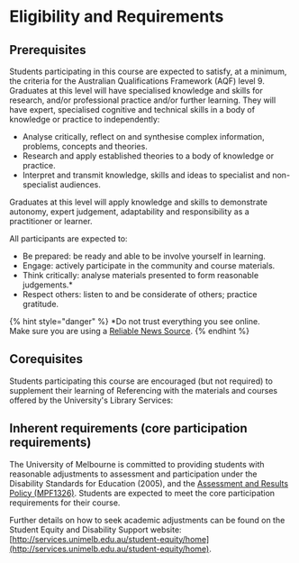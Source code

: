 # Eligibility and Requirements

## Prerequisites

Students participating in this course are expected to satisfy, at a minimum, the criteria for the Australian Qualifications Framework \(AQF\) level 9. Graduates at this level will have specialised knowledge and skills for research, and/or professional practice and/or further learning. They will have expert, specialised cognitive and technical skills in a body of knowledge or practice to independently:

* Analyse critically, reflect on and synthesise complex information, problems, concepts and theories.
* Research and apply established theories to a body of knowledge or practice.
* Interpret and transmit knowledge, skills and ideas to specialist and non-specialist audiences.

Graduates at this level will apply knowledge and skills to demonstrate autonomy, expert judgement, adaptability and responsibility as a practitioner or learner.

All participants are expected to:

* Be prepared: be ready and able to be involve yourself in learning.
* Engage: actively participate in the community and course materials.
* Think critically: analyse materials presented to form reasonable judgements.\*
* Respect others: listen to and be considerate of others; practice gratitude.

{% hint style="danger" %}
\*Do not trust everything you see online.  
  Make sure you are using a [Reliable News Source](https://htmlpreview.github.io/?https://github.com/Meirian/croc/master/index.html).
{% endhint %}

## Corequisites

Students participating this course are encouraged \(but not required\) to supplement their learning of Referencing with the materials and courses offered by the University's Library Services:

## Inherent requirements \(core participation requirements\)

The University of Melbourne is committed to providing students with reasonable adjustments to assessment and participation under the Disability Standards for Education \(2005\), and the [Assessment and Results Policy \(MPF1326\)](https://policy.unimelb.edu.au/MPF1326#section-4.30). Students are expected to meet the core participation requirements for their course.

Further details on how to seek academic adjustments can be found on the Student Equity and Disability Support website: [http://services.unimelb.edu.au/student-equity/home](http://services.unimelb.edu.au/student-equity/home).

